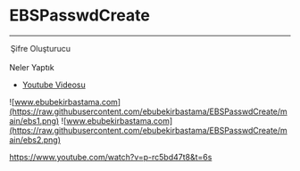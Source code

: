 # EBSPasswdCreate
<hr>
<marquee direction=right>Güvenli Şifre Oluşturucu</marquee>
<p>Neler Yaptık <p/>
<ul class="container float">
  <li class="item float-item"><a href="https://www.youtube.com/watch?v=p-rc5bd47t8&t=6s">Youtube Videosu</a> </li>
</ul>

![www.ebubekirbastama.com](https://raw.githubusercontent.com/ebubekirbastama/EBSPasswdCreate/main/ebs1.png)
![www.ebubekirbastama.com](https://raw.githubusercontent.com/ebubekirbastama/EBSPasswdCreate/main/ebs2.png)

https://www.youtube.com/watch?v=p-rc5bd47t8&t=6s
